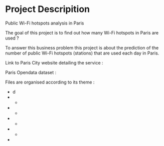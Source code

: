 # Project Descripition

Public Wi-Fi hotspots analysis in Paris

The goal of this project is to find out how many Wi-Fi hotspots in Paris are used ?

To answer this business problem this project is about the prediction of the number of public Wi-Fi hotspots (stations) that are used each day in Paris.


Link to Paris City website detailing the service :

Paris Opendata dataset : 


Files are organised according to its theme :

- d
- -
- -
- -
- -
- 
